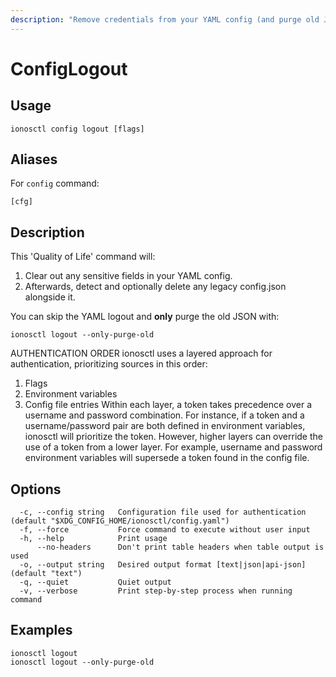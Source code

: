 ```yaml
---
description: "Remove credentials from your YAML config (and purge old JSON)"
---
```


# ConfigLogout

## Usage

```text
ionosctl config logout [flags]
```

## Aliases

For `config` command:

```text
[cfg]
```

## Description

This 'Quality of Life' command will:

  1. Clear out any sensitive fields in your YAML config.
  2. Afterwards, detect and optionally delete any legacy config.json alongside it.

You can skip the YAML logout and **only** purge the old JSON with:

    ionosctl logout --only-purge-old

AUTHENTICATION ORDER
ionosctl uses a layered approach for authentication, prioritizing sources in this order:
  1. Flags
  2. Environment variables
  3. Config file entries
Within each layer, a token takes precedence over a username and password combination. For instance, if a token and a username/password pair are both defined in environment variables, ionosctl will prioritize the token. However, higher layers can override the use of a token from a lower layer. For example, username and password environment variables will supersede a token found in the config file.

## Options

```text
  -c, --config string   Configuration file used for authentication (default "$XDG_CONFIG_HOME/ionosctl/config.yaml")
  -f, --force           Force command to execute without user input
  -h, --help            Print usage
      --no-headers      Don't print table headers when table output is used
  -o, --output string   Desired output format [text|json|api-json] (default "text")
  -q, --quiet           Quiet output
  -v, --verbose         Print step-by-step process when running command
```

## Examples

```text
ionosctl logout
ionosctl logout --only-purge-old
```

